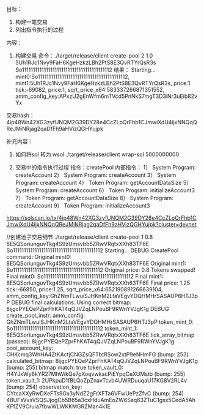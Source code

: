 目标：
1. 构建一笔交易
2. 列出指令执行的过程

内容：
1. 构建交易
命令：./target/release/client create-pool 2 1.0 5Uh1RJc1Nvy9FaH6KgeHzkzLBh2PtS8E3QvRTYrQsR3s So11111111111111111111111111111111111111112
结果：
Starting...
mint0:So11111111111111111111111111111111111111112, mint1:5Uh1RJc1Nvy9FaH6KgeHzkzLBh2PtS8E3QvRTYrQsR3s, price:1
tick:-69082, price:1, sqrt_price_x64:583337266871351552, amm_config_key:APxzU2gEnWfm6mTVcd5PnNkS7mgT3D3iNr3uEib82vYx

交易hash：
4ip48Wn42XG3zyfUNQM2G39DY28e4CcZLoQrFhb1CJmwiXdU4ijxNNQqQReJMiNRjag2qaDfFh9aHVizQGHYujpk


补充内容：
1. 如何将sol 转为 wsol 
 ./target/release/client wrap-sol 5000000000


2. 交易中的指令执行过程
指令：createPool
内部指令：
1） System Program: createAccount
2） System Program: createAccount
3） System Program: createAccount
4） Token Program: getAccountDataSize
5） System Program: createAccount
6） Token Program: initializeAccount3
7） Token Program: getAccountDataSize
8） System Program: createAccount
9） Token Program: initializeAccount3

https://solscan.io/tx/4ip48Wn42XG3zyfUNQM2G39DY28e4CcZLoQrFhb1CJmwiXdU4ijxNNQqQReJMiNRjag2qaDfFh9aHVizQGHYujpk?cluster=devnet



//创建池子交易细节
./target/release/client create-pool 1 0.8 8E5QSoriunguvTkg4S9zUmsvbb5ZRwVRqtxXXh83TF6E So11111111111111111111111111111111111111112
Starting...
DEBUG CreatePool command:
  Original mint0: 8E5QSoriunguvTkg4S9zUmsvbb5ZRwVRqtxXXh83TF6E
  Original mint1: So11111111111111111111111111111111111111112
  Original price: 0.8
  Tokens swapped!
  Final mint0: So11111111111111111111111111111111111111112
  Final mint1: 8E5QSoriunguvTkg4S9zUmsvbb5ZRwVRqtxXXh83TF6E
  Final price: 1.25
tick:-66850, price:1.25, sqrt_price_x64:652190891266639104, amm_config_key:GhZNmTLwuiSJHKnM2LtaVEgvYDQHMHrSASAUP6HTJ3pP
DEBUG final calculations:
  Using correct bitmap: 8ijgcPYEQePZprFhKAT4qQJVZqLNPouBF9RWnYVJgK1g
DEBUG create_pool_instr:
  amm_config: GhZNmTLwuiSJHKnM2LtaVEgvYDQHMHrSASAUP6HTJ3pP
  token_mint_0: So11111111111111111111111111111111111111112
  token_mint_1: 8E5QSoriunguvTkg4S9zUmsvbb5ZRwVRqtxXXh83TF6E
  tick_array_bitmap (passed): 8ijgcPYEQePZprFhKAT4qQJVZqLNPouBF9RWnYVJgK1g
  pool_account_key: CHKcmq3WhHA4ZtKActjCNGZsQFTbtRSow2xtP9eNHmFG (bump: 253)
  calculated_bitmap: 8ijgcPYEQePZprFhKAT4qQJVZqLNPouBF9RWnYVJgK1g (bump: 255)
  bitmap match: true
  token_vault_0: H4YJxWy6kYR27MhWikQe7pXoqvwkacPiEYpqCeXUMstb (bump: 255)
  token_vault_1: 2UPkpuD1fBLQoZpZnavTcvb4UWRDuuqaU17KG8V2RL4v (bump: 254)
  observation_key: CYtcaXXyRwDXeFTs9Gx3yNdZ2gFrXFTa6VFwUePzZfvC (bump: 254)
48UFsVvsVSQSJjogCb5B65a3cxHduAmEoZW6Saq63ZTuC1gsx5CedA5AhKFfZV9Cruia7fbwWLWKKMGRZMan4k1E